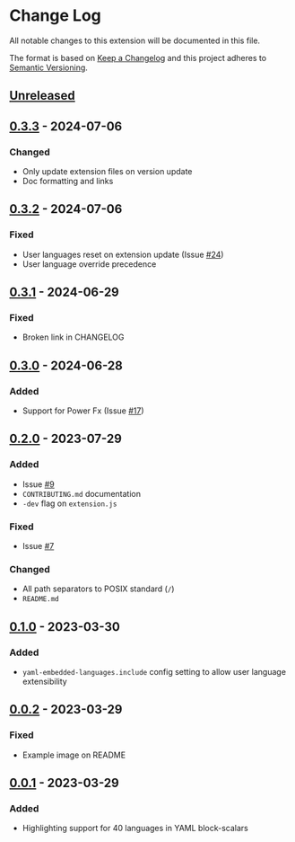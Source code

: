 # Change Log

All notable changes to this extension will be documented in this file.

The format is based on [Keep a Changelog](http://keepachangelog.com/) and this project adheres to [Semantic Versioning](https://semver.org/).

## [Unreleased]

## [0.3.3] - 2024-07-06

### Changed

- Only update extension files on version update
- Doc formatting and links

## [0.3.2] - 2024-07-06

### Fixed

- User languages reset on extension update (Issue [#24](https://github.com/harrydowning/yaml-embedded-languages/issues/24))
- User language override precedence

## [0.3.1] - 2024-06-29

### Fixed

- Broken link in CHANGELOG

## [0.3.0] - 2024-06-28

### Added

- Support for Power Fx (Issue [#17](https://github.com/harrydowning/yaml-embedded-languages/issues/17))

## [0.2.0] - 2023-07-29

### Added

- Issue [#9](https://github.com/harrydowning/yaml-embedded-languages/issues/9)
- `CONTRIBUTING.md` documentation
- `-dev` flag on `extension.js`

### Fixed

- Issue [#7](https://github.com/harrydowning/yaml-embedded-languages/issues/7)

### Changed

- All path separators to POSIX standard (`/`)
- `README.md`

## [0.1.0] - 2023-03-30

### Added

- `yaml-embedded-languages.include` config setting to allow user language extensibility

## [0.0.2] - 2023-03-29

### Fixed

- Example image on README

## [0.0.1] - 2023-03-29

### Added

- Highlighting support for 40 languages in YAML block-scalars

[unreleased]: https://github.com/harrydowning/yaml-embedded-languages/compare/v0.3.3...HEAD
[0.3.3]: https://github.com/harrydowning/yaml-embedded-languages/compare/v0.3.2...v0.3.3
[0.3.2]: https://github.com/harrydowning/yaml-embedded-languages/compare/v0.3.1...v0.3.2
[0.3.1]: https://github.com/harrydowning/yaml-embedded-languages/compare/v0.3.0...v0.3.1
[0.3.0]: https://github.com/harrydowning/yaml-embedded-languages/compare/v0.2.0...v0.3.0
[0.2.0]: https://github.com/harrydowning/yaml-embedded-languages/compare/v0.1.0...v0.2.0
[0.1.0]: https://github.com/harrydowning/yaml-embedded-languages/compare/v0.0.2...v0.1.0
[0.0.2]: https://github.com/harrydowning/yaml-embedded-languages/compare/v0.0.1...v0.0.2
[0.0.1]: https://github.com/harrydowning/yaml-embedded-languages/releases/tag/v0.0.1
